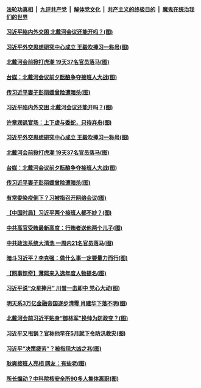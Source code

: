 ####  [法轮功真相](../../../../basic/blob/master/README.md?t=07211531) &nbsp;|&nbsp; [九评共产党](../../../../9ping.md/blob/master/README.md?t=07211531) &nbsp;|&nbsp; [解体党文化](../../../../jtdwh.md/blob/master/README.md?t=07211531)  &nbsp;|&nbsp; [共产主义的终极目的](../../../../gczydzjmd.md/blob/master/README.md?t=07211531) &nbsp;|&nbsp; [魔鬼在统治我们的世界](../../../../mgztzwmdsj.md/blob/master/README.md?t=07211531) 

#### [习近平陷内外交困 北戴河会议还能开吗？(图)](../pages/p2/940322.md?t=07211531) 

#### [习近平外交思想研究中心成立 王毅吹捧习一称号(图)](../pages/p2/940326.md?t=07211531) 


#### [北戴河会前掀打虎潮 19天37名官员落马(图)](../pages/p2/940316.md?t=07211531) 

#### [台媒：北戴河会议前夕酝酿争夺接班人大战(图)](../pages/p2/940310.md?t=07211531) 

#### [传习近平妻子彭丽媛曾险遭暗杀(图)](../pages/p2/940283.md?t=07211531) 

#### [习近平陷内外交困 北戴河会议还能开吗？(图)](../pages/p2/940322.md?t=07211531) 

#### [许章润讽官场：上下虚与委蛇，只待弃舟(图)](../pages/p2/940334.md?t=07211531) 

#### [习近平外交思想研究中心成立 王毅吹捧习一称号(图)](../pages/p2/940326.md?t=07211531) 


#### [北戴河会前掀打虎潮 19天37名官员落马(图)](../pages/p2/940316.md?t=07211531) 

#### [台媒：北戴河会议前夕酝酿争夺接班人大战(图)](../pages/p2/940310.md?t=07211531) 

#### [传习近平妻子彭丽媛曾险遭暗杀(图)](../pages/p2/940283.md?t=07211531) 

#### [有常委染疫倒下？习被指召开网络会议(图)](../pages/p2/940280.md?t=07211531) 

#### [【中国时局】习近平两个接班人都不妙？(图)](../pages/p2/940220.md?t=07211531) 

#### [中共高官受贿最新高度：行贿者送他两个儿子(图)](../pages/p2/940213.md?t=07211531) 

#### [中共政法系统大清洗 一周内21名官员落马(图)](../pages/p2/940210.md?t=07211531) 

#### [暗斗习近平？李克强：做什么事一定要量力而行(图)](../pages/p2/940200.md?t=07211531) 

#### [【网事惊奇】薄熙来入选年度人物提名(图)](../pages/p2/940183.md?t=07211531) 

#### [习近平说“众星捧月” 川普一击即中 党心大动(图)](../pages/p2/940181.md?t=07211531) 

#### [明天系3万亿金融帝国逐步清零 肖建华下落不明(图)](../pages/p2/940118.md?t=07211531) 

#### [北戴河会前习近平贴身“御林军”换帅为防政变？(图)](../pages/p2/940075.md?t=07211531) 

#### [习近平又甩锅？官称他早在5月就下令防汛救灾(图)](../pages/p2/940083.md?t=07211531) 

#### [习近平“决策疲劳”？被指现大凶之兆(图)](../pages/p2/940020.md?t=07211531) 

#### [耿爽接班人亮相 网友：有些老(图)](../pages/p2/940031.md?t=07211531) 

#### [所长煽动？中科院核安全所90多人集体离职(图)](../pages/p2/939995.md?t=07211531) 

